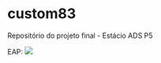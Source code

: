 # custom83
Repositório do projeto final - Estácio ADS P5

EAP:
<img src="https://i.imgur.com/OjeHBYL.png" />

